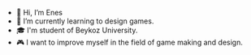- 👋 Hi, I’m Enes 
- 🌱 I’m currently learning to design games.
- 🎓 I'm student of Beykoz University.
- 🎮 I want to improve myself in the field of game making and design.
<!---
enescerli/enescerli is a ✨ special ✨ repository because its `README.md` (this file) appears on your GitHub profile.
You can click the Preview link to take a look at your changes.
--->
